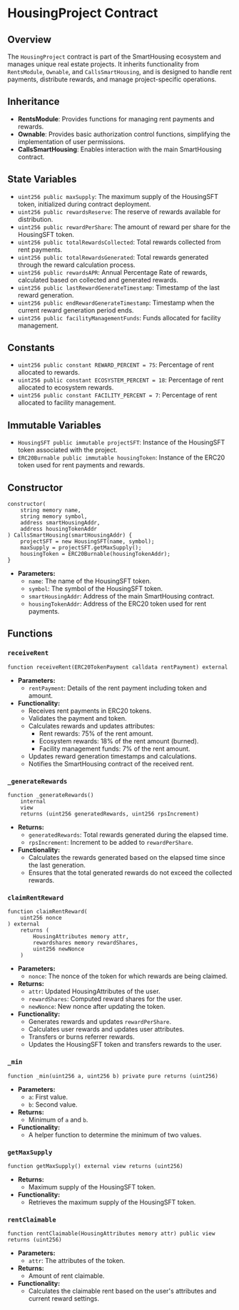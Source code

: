# HousingProject Contract

## Overview

The `HousingProject` contract is part of the SmartHousing ecosystem and manages unique real estate projects. It inherits functionality from `RentsModule`, `Ownable`, and `CallsSmartHousing`, and is designed to handle rent payments, distribute rewards, and manage project-specific operations.

## Inheritance

- **RentsModule**: Provides functions for managing rent payments and rewards.
- **Ownable**: Provides basic authorization control functions, simplifying the implementation of user permissions.
- **CallsSmartHousing**: Enables interaction with the main SmartHousing contract.

## State Variables

- `uint256 public maxSupply`: The maximum supply of the HousingSFT token, initialized during contract deployment.
- `uint256 public rewardsReserve`: The reserve of rewards available for distribution.
- `uint256 public rewardPerShare`: The amount of reward per share for the HousingSFT token.
- `uint256 public totalRewardsCollected`: Total rewards collected from rent payments.
- `uint256 public totalRewardsGenerated`: Total rewards generated through the reward calculation process.
- `uint256 public rewardsAPR`: Annual Percentage Rate of rewards, calculated based on collected and generated rewards.
- `uint256 public lastRewardGenerateTimestamp`: Timestamp of the last reward generation.
- `uint256 public endRewardGenerateTimestamp`: Timestamp when the current reward generation period ends.
- `uint256 public facilityManagementFunds`: Funds allocated for facility management.

## Constants

- `uint256 public constant REWARD_PERCENT = 75`: Percentage of rent allocated to rewards.
- `uint256 public constant ECOSYSTEM_PERCENT = 18`: Percentage of rent allocated to ecosystem rewards.
- `uint256 public constant FACILITY_PERCENT = 7`: Percentage of rent allocated to facility management.

## Immutable Variables

- `HousingSFT public immutable projectSFT`: Instance of the HousingSFT token associated with the project.
- `ERC20Burnable public immutable housingToken`: Instance of the ERC20 token used for rent payments and rewards.

## Constructor

```solidity
constructor(
    string memory name,
    string memory symbol,
    address smartHousingAddr,
    address housingTokenAddr
) CallsSmartHousing(smartHousingAddr) {
    projectSFT = new HousingSFT(name, symbol);
    maxSupply = projectSFT.getMaxSupply();
    housingToken = ERC20Burnable(housingTokenAddr);
}
```

- **Parameters:**
  - `name`: The name of the HousingSFT token.
  - `symbol`: The symbol of the HousingSFT token.
  - `smartHousingAddr`: Address of the main SmartHousing contract.
  - `housingTokenAddr`: Address of the ERC20 token used for rent payments.

## Functions

### `receiveRent`

```solidity
function receiveRent(ERC20TokenPayment calldata rentPayment) external
```

- **Parameters:**
  - `rentPayment`: Details of the rent payment including token and amount.
- **Functionality:**
  - Receives rent payments in ERC20 tokens.
  - Validates the payment and token.
  - Calculates rewards and updates attributes:
    - Rent rewards: 75% of the rent amount.
    - Ecosystem rewards: 18% of the rent amount (burned).
    - Facility management funds: 7% of the rent amount.
  - Updates reward generation timestamps and calculations.
  - Notifies the SmartHousing contract of the received rent.

### `_generateRewards`

```solidity
function _generateRewards()
    internal
    view
    returns (uint256 generatedRewards, uint256 rpsIncrement)
```

- **Returns:**
  - `generatedRewards`: Total rewards generated during the elapsed time.
  - `rpsIncrement`: Increment to be added to `rewardPerShare`.
- **Functionality:**
  - Calculates the rewards generated based on the elapsed time since the last generation.
  - Ensures that the total generated rewards do not exceed the collected rewards.

### `claimRentReward`

```solidity
function claimRentReward(
    uint256 nonce
) external
    returns (
        HousingAttributes memory attr,
        rewardshares memory rewardShares,
        uint256 newNonce
    )
```

- **Parameters:**
  - `nonce`: The nonce of the token for which rewards are being claimed.
- **Returns:**
  - `attr`: Updated HousingAttributes of the user.
  - `rewardShares`: Computed reward shares for the user.
  - `newNonce`: New nonce after updating the token.
- **Functionality:**
  - Generates rewards and updates `rewardPerShare`.
  - Calculates user rewards and updates user attributes.
  - Transfers or burns referrer rewards.
  - Updates the HousingSFT token and transfers rewards to the user.

### `_min`

```solidity
function _min(uint256 a, uint256 b) private pure returns (uint256)
```

- **Parameters:**
  - `a`: First value.
  - `b`: Second value.
- **Returns:**
  - Minimum of `a` and `b`.
- **Functionality:**
  - A helper function to determine the minimum of two values.

### `getMaxSupply`

```solidity
function getMaxSupply() external view returns (uint256)
```

- **Returns:**
  - Maximum supply of the HousingSFT token.
- **Functionality:**
  - Retrieves the maximum supply of the HousingSFT token.

### `rentClaimable`

```solidity
function rentClaimable(HousingAttributes memory attr) public view returns (uint256)
```

- **Parameters:**
  - `attr`: The attributes of the token.
- **Returns:**
  - Amount of rent claimable.
- **Functionality:**
  - Calculates the claimable rent based on the user's attributes and current reward settings.
